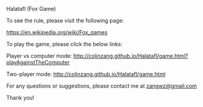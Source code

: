 Halatafl (Fox Game)

To see the rule, please visit the following page:

https://en.wikipedia.org/wiki/Fox_games

To play the game, please click the below links:

Player vs computer mode:
http://colinzang.github.io/Halatafl/game.html?playAgainstTheComputer

Two-player mode:
http://colinzang.github.io/Halatafl/game.html

For any questions or suggestions, please contact me at zangwz@gmail.com

Thank you!
